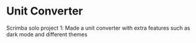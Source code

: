 # Unit Converter
 Scrimba solo project 1: Made a unit converter with extra features such as dark mode and different themes

